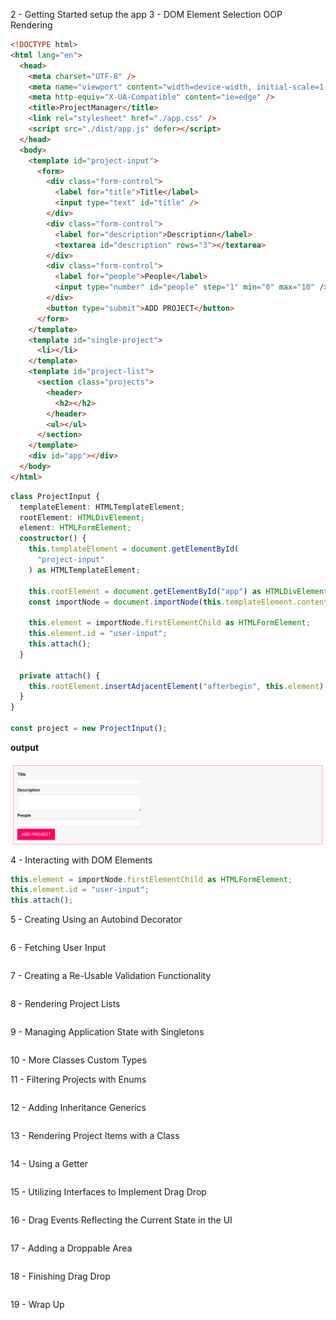 2 - Getting Started
setup the app
3 - DOM Element Selection OOP Rendering

```html
<!DOCTYPE html>
<html lang="en">
  <head>
    <meta charset="UTF-8" />
    <meta name="viewport" content="width=device-width, initial-scale=1.0" />
    <meta http-equiv="X-UA-Compatible" content="ie=edge" />
    <title>ProjectManager</title>
    <link rel="stylesheet" href="./app.css" />
    <script src="./dist/app.js" defer></script>
  </head>
  <body>
    <template id="project-input">
      <form>
        <div class="form-control">
          <label for="title">Title</label>
          <input type="text" id="title" />
        </div>
        <div class="form-control">
          <label for="description">Description</label>
          <textarea id="description" rows="3"></textarea>
        </div>
        <div class="form-control">
          <label for="people">People</label>
          <input type="number" id="people" step="1" min="0" max="10" />
        </div>
        <button type="submit">ADD PROJECT</button>
      </form>
    </template>
    <template id="single-project">
      <li></li>
    </template>
    <template id="project-list">
      <section class="projects">
        <header>
          <h2></h2>
        </header>
        <ul></ul>
      </section>
    </template>
    <div id="app"></div>
  </body>
</html>
```

```ts
class ProjectInput {
  templateElement: HTMLTemplateElement;
  rootElement: HTMLDivElement;
  element: HTMLFormElement;
  constructor() {
    this.templateElement = document.getElementById(
      "project-input"
    ) as HTMLTemplateElement;

    this.rootElement = document.getElementById("app") as HTMLDivElement;
    const importNode = document.importNode(this.templateElement.content, true);

    this.element = importNode.firstElementChild as HTMLFormElement;
    this.element.id = "user-input";
    this.attach();
  }

  private attach() {
    this.rootElement.insertAdjacentElement("afterbegin", this.element);
  }
}

const project = new ProjectInput();
```

**output**

![](../img/18.png)
4 - Interacting with DOM Elements

```ts
this.element = importNode.firstElementChild as HTMLFormElement;
this.element.id = "user-input";
this.attach();
```

5 - Creating Using an Autobind Decorator

```ts

```

6 - Fetching User Input

```ts

```

7 - Creating a Re-Usable Validation Functionality

```ts

```

8 - Rendering Project Lists

```ts

```

9 - Managing Application State with Singletons

```ts

```

10 - More Classes Custom Types

11 - Filtering Projects with Enums

```ts

```

12 - Adding Inheritance Generics

```ts

```

13 - Rendering Project Items with a Class

```ts

```

14 - Using a Getter

```ts

```

15 - Utilizing Interfaces to Implement Drag Drop

```ts

```

16 - Drag Events Reflecting the Current State in the UI

```ts

```

17 - Adding a Droppable Area

```ts

```

18 - Finishing Drag Drop

```ts

```

19 - Wrap Up
